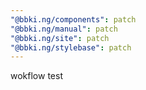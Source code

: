 ```yaml
---
"@bbki.ng/components": patch
"@bbki.ng/manual": patch
"@bbki.ng/site": patch
"@bbki.ng/stylebase": patch
---
```


wokflow test
